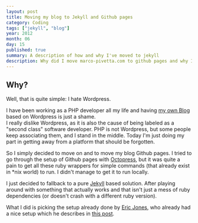 ```yaml
---
layout: post
title: Moving my blog to Jekyll and Github pages
category: Coding
tags: ["jekyll", "blog"]
year: 2012
month: 06
day: 15
published: true
summary: A description of how and why I've moved to jekyll
description: Why did I move marco-pivetta.com to github pages and why I started using Jekyll instead of wordpress
---
```


<h2>Why?</h2>
<p>Well, that is quite simple: I hate Wordpress.</p>
<p>
    I have been working as a PHP developer all my life and having
    <a href="http://marco-pivetta.com/" rel="me" target="_blank">my own Blog</a> based on Wordpress is just a
    shame.
    <br/>
    I really dislike Wordpress, as it is also the cause of being labeled as a "second class" software developer.
    PHP is not Wordpress, but some people keep associating them, and I stand in the middle. Today I'm just doing
    my part in getting away from a platform that should be forgotten.
</p>
<p>
    So I simply decided to move on and to move my blog Github pages. I tried to go through the setup of Github
    pages with <a href="http://octopress.org/" target="_blank">Octopress</a>, but it was quite a pain to get all
    these ruby wrappers for simple commands (that already exist in *nix world) to run. I didn't manage to get it
    to run locally.
</p>
<p>
    I just decided to fallback to a pure <a href="https://github.com/mojombo/jekyll" target="_blank">Jekyll</a>
    based solution. After playing around with something that actually works and that isn't just a mess of ruby
    dependencies (or doesn't crash with a different ruby version).
</p>
<p>
    What I did is picking the setup already done by
    <a href="http://erjjones.github.com/" target="_blank">Eric Jones</a>, who already had a nice setup which he
    describes in
    <a href="http://erjjones.github.com/blog/How-I-built-my-blog-in-one-day/" target="_blank">this post</a>.
</p>